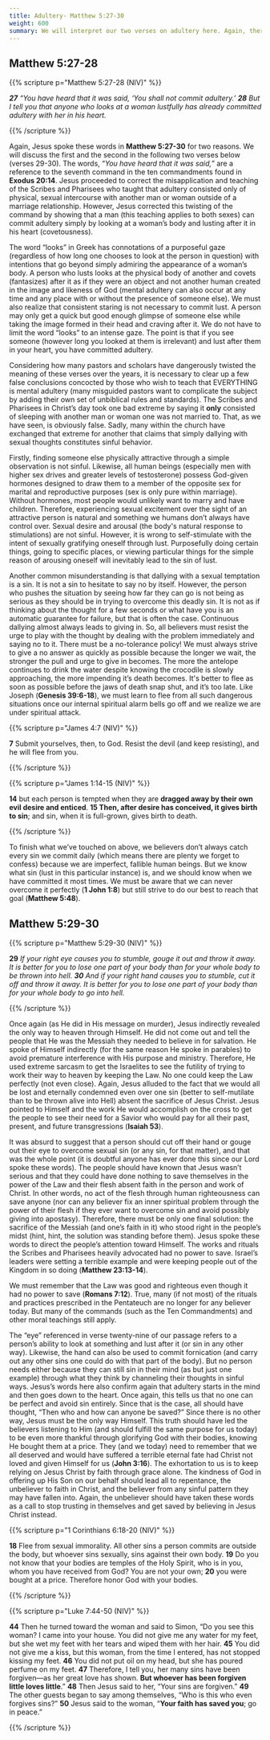 ```yaml
---
title: Adultery- Matthew 5:27-30 
weight: 600 
summary: We will interpret our two verses on adultery here. Again, there is more meaning and purpose behind this passage (much like most of the sermon on the mount) then what appears on the surface. 
---
```


## **Matthew 5:27-28** 

{{% scripture p="Matthew 5:27-28 (NIV)" %}} 

***27*** *“You have heard that it was said, ‘You shall not commit adultery.’* ***28** But I tell you that anyone who looks at a woman lustfully has already committed adultery with her in his heart.* 

{{% /scripture %}} 

Again, Jesus spoke these words in **Matthew 5:27-30** for two reasons. We will discuss the first and the second in the following two verses below (verses 29-30). The words, “*You have heard that it was said,*” are a reference to the seventh command in the ten commandments found in **Exodus 20:14**. Jesus proceeded to correct the misapplication and teaching of the Scribes and Pharisees who taught that adultery consisted only of physical, sexual intercourse with another man or woman outside of a marriage relationship. However, Jesus corrected this twisting of the command by showing that a man (this teaching applies to both sexes) can commit adultery simply by looking at a woman’s body and lusting after it in his heart (covetousness). 

The word “looks” in Greek has connotations of a purposeful gaze (regardless of how long one chooses to look at the person in question) with intentions that go beyond simply admiring the appearance of a woman’s body. A person who lusts looks at the physical body of another and covets (fantasizes) after it as if they were an object and not another human created in the image and likeness of God (mental adultery can also occur at any time and any place with or without the presence of someone else). We must also realize that consistent staring is not necessary to commit lust. A person may only get a quick but good enough glimpse of someone else while taking the image formed in their head and craving after it. We do not have to limit the word “looks” to an intense gaze. The point is that if you see someone (however long you looked at them is irrelevant) and lust after them in your heart, you have committed adultery. 

Considering how many pastors and scholars have dangerously twisted the meaning of these verses over the years, it is necessary to clear up a few false conclusions concocted by those who wish to teach that EVERYTHING is mental adultery (many misguided pastors want to complicate the subject by adding their own set of unbiblical rules and standards). The Scribes and Pharisees in Christ’s day took one bad extreme by saying it **only** consisted of sleeping with another man or woman one was not married to. That, as we have seen, is obviously false. Sadly, many within the church have exchanged that extreme for another that claims that simply dallying with sexual thoughts constitutes sinful behavior. 

Firstly, finding someone else physically attractive through a simple observation is not sinful. Likewise, all human beings (especially men with higher sex drives and greater levels of testosterone) possess God-given hormones designed to draw them to a member of the opposite sex for marital and reproductive purposes (sex is only pure within marriage). Without hormones, most people would unlikely want to marry and have children. Therefore, experiencing sexual excitement over the sight of an attractive person is natural and something we humans don’t always have control over. Sexual desire and arousal (the body's natural response to stimulations) are not sinful. However, it is wrong to self-stimulate with the intent of sexually gratifying oneself through lust. Purposefully doing certain things, going to specific places, or viewing particular things for the simple reason of arousing oneself will inevitably lead to the sin of lust. 

Another common misunderstanding is that dallying with a sexual temptation is a sin. It is not a sin to hesitate to say no by itself. However, the person who pushes the situation by seeing how far they can go is not being as serious as they should be in trying to overcome this deadly sin. It is not as if thinking about the thought for a few seconds or what have you is an automatic guarantee for failure, but that is often the case. Continuous dallying almost always leads to giving in. So, all believers must resist the urge to play with the thought by dealing with the problem immediately and saying no to it. There must be a no-tolerance policy! We must always strive to give a no answer as quickly as possible because the longer we wait, the stronger the pull and urge to give in becomes. The more the antelope continues to drink the water despite knowing the crocodile is slowly approaching, the more impending it’s death becomes. It's better to flee as soon as possible before the jaws of death snap shut, and it’s too late. Like Joseph (**Genesis 39:6-18**), we must learn to flee from all such dangerous situations once our internal spiritual alarm bells go off and we realize we are under spiritual attack. 

{{% scripture p="James 4:7 (NIV)" %}} 

**7** Submit yourselves, then, to God. Resist the devil (and keep resisting), and he will flee from you.                                                                     

{{% /scripture %}}  

{{% scripture p="James 1:14-15 (NIV)" %}} 

**14** but each person is tempted when they are **dragged away by their own evil desire and enticed**. **15 Then, after desire has conceived, it gives birth to sin**; and sin, when it is full-grown, gives birth to death.                                                     

{{% /scripture %}}  

To finish what we’ve touched on above, we believers don’t always catch every sin we commit daily (which means there are plenty we forget to confess) because we are imperfect, fallible human beings. But we know what sin (lust in this particular instance) is, and we should know when we have committed it most times. We must be aware that we can never overcome it perfectly (**1 John 1:8**) but still strive to do our best to reach that goal (**Matthew 5:48**). 

## **Matthew 5:29-30**

{{% scripture p="Matthew 5:29-30 (NIV)" %}} 

**29** *If your right eye causes you to stumble, gouge it out and throw it away. It is better for you to lose one part of your body than for your whole body to be thrown into hell.* ***30** And if your right hand causes you to stumble, cut it off and throw it away. It is better for you to lose one part of your body than for your whole body to go into hell.* 

{{% /scripture %}}   

Once again (as He did in His message on murder), Jesus indirectly revealed the only way to heaven through Himself. He did not come out and tell the people that He was the Messiah they needed to believe in for salvation. He spoke of Himself indirectly (for the same reason He spoke in parables) to avoid premature interference with His purpose and ministry. Therefore, He used extreme sarcasm to get the Israelites to see the futility of trying to work their way to heaven by keeping the Law. No one could keep the Law perfectly (not even close). Again, Jesus alluded to the fact that we would all be lost and eternally condemned even over one sin (better to self-mutilate than to be thrown alive into Hell) absent the sacrifice of Jesus Christ. Jesus pointed to Himself and the work He would accomplish on the cross to get the people to see their need for a Savior who would pay for all their past, present, and future transgressions (**Isaiah 53**). 

It was absurd to suggest that a person should cut off their hand or gouge out their eye to overcome sexual sin (or any sin, for that matter), and that was the whole point (it is doubtful anyone has ever done this since our Lord spoke these words). The people should have known that Jesus wasn’t serious and that they could have done nothing to save themselves in the power of the Law and their flesh absent faith in the person and work of Christ. In other words, no act of the flesh through human righteousness can save anyone (nor can any believer fix an inner spiritual problem through the power of their flesh if they ever want to overcome sin and avoid possibly giving into apostasy). Therefore, there must be only one final solution: the sacrifice of the Messiah (and one’s faith in it) who stood right in the people’s midst (hint, hint, the solution was standing before them). Jesus spoke these words to direct the people’s attention toward Himself. The works and rituals the Scribes and Pharisees heavily advocated had no power to save. Israel’s leaders were setting a terrible example and were keeping people out of the Kingdom in so doing (**Matthew 23:13-14**). 

We must remember that the Law was good and righteous even though it had no power to save (**Romans 7:12**). True, many (if not most) of the rituals and practices prescribed in the Pentateuch are no longer for any believer today. But many of the commands (such as the Ten Commandments) and other moral teachings still apply. 

The “eye” referenced in verse twenty-nine of our passage refers to a person’s ability to look at something and lust after it (or sin in any other way). Likewise, the hand can also be used to commit fornication (and carry out any other sins one could do with that part of the body). But no person needs either because they can still sin in their mind (as but just one example) through what they think by channeling their thoughts in sinful ways. Jesus’s words here also confirm again that adultery starts in the mind and then goes down to the heart. Once again, this tells us that no one can be perfect and avoid sin entirely. Since that is the case, all should have thought, “Then who and how can anyone be saved?” Since there is no other way, Jesus must be the only way Himself. This truth should have led the believers listening to Him (and should fulfill the same purpose for us today) to be even more thankful through glorifying God with their bodies, knowing He bought them at a price. They (and we today) need to remember that we all deserved and would have suffered a terrible eternal fate had Christ not loved and given Himself for us (**John 3:16**).  The exhortation to us is to keep relying on Jesus Christ by faith through grace alone. The kindness of God in offering up His Son on our behalf should lead all to repentance, the unbeliever to faith in Christ, and the believer from any sinful pattern they may have fallen into. Again, the unbeliever should have taken these words as a call to stop trusting in themselves and get saved by believing in Jesus Christ instead. 

{{% scripture p="1 Corinthians 6:18-20 (NIV)" %}} 

**18** Flee from sexual immorality. All other sins a person commits are outside the body, but whoever sins sexually, sins against their own body. **19** Do you not know that your bodies are temples of the Holy Spirit, who is in you, whom you have received from God? You are not your own; **20** you were bought at a price. Therefore honor God with your bodies.                                                                            

{{% /scripture %}}   

{{% scripture p="Luke 7:44-50 (NIV)" %}} 

**44** Then he turned toward the woman and said to Simon, “Do you see this woman? I came into your house. You did not give me any water for my feet, but she wet my feet with her tears and wiped them with her hair. **45** You did not give me a kiss, but this woman, from the time I entered, has not stopped kissing my feet. **46** You did not put oil on my head, but she has poured perfume on my feet. **47** Therefore, I tell you, her many sins have been forgiven—as her great love has shown. **But whoever has been forgiven little loves little**.” **48** Then Jesus said to her, “Your sins are forgiven.” **49** The other guests began to say among themselves, “Who is this who even forgives sins?” **50** Jesus said to the woman, “**Your faith has saved you**; go in peace.”               

{{% /scripture %}}   

